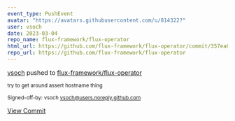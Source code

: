 ```yaml
---
event_type: PushEvent
avatar: "https://avatars.githubusercontent.com/u/814322?"
user: vsoch
date: 2023-03-04
repo_name: flux-framework/flux-operator
html_url: https://github.com/flux-framework/flux-operator/commit/357ea63d060c326a03a0783f2f428f3fe2b75ee7
repo_url: https://github.com/flux-framework/flux-operator
---
```


<a href='https://github.com/vsoch' target='_blank'>vsoch</a> pushed to <a href='https://github.com/flux-framework/flux-operator' target='_blank'>flux-framework/flux-operator</a>

<small>try to get around assert hostname thing

Signed-off-by: vsoch <vsoch@users.noreply.github.com></small>

<a href='https://github.com/flux-framework/flux-operator/commit/357ea63d060c326a03a0783f2f428f3fe2b75ee7' target='_blank'>View Commit</a>